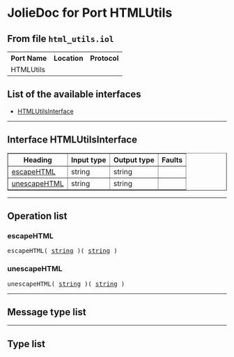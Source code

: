 <html>
<head></head><body>
<h1>JolieDoc for Port HTMLUtils</h1>
<h2>From file <code>html_utils.iol</code></h2>
<table>
<tr>
<th>Port Name</th>
<th>Location</th>
<th>Protocol</th>
</tr>
<tr>
<td>HTMLUtils</td>
<td></td>
<td></td>
</tr>
</table>
<h2>List of the available interfaces</h2>
<ul>
<li><a href="#HTMLUtilsInterface">HTMLUtilsInterface </a>
</ul>
<hr>
<h2 id=HTMLUtilsInterface>Interface HTMLUtilsInterface</h2>
<a name="HTMLUtilsInterface"></a>
<table border="1">
<tr>
<th>Heading</th>
<th>Input type</th>
<th>Output type</th>
<th>Faults</th>
</tr>
<tr>
<td><a href="#escapeHTML">escapeHTML</a></td>
<td>string<br /></td>
<td>string<br /></td>
<td>
</td>
</tr>
<tr>
<td><a href="#unescapeHTML">unescapeHTML</a></td>
<td>string<br /></td>
<td>string<br /></td>
<td>
</td>
</tr>
</table>
<hr>
<h2>Operation list</h2>
<div class="operation-title"><a name="escapeHTML"></a><h3 id="escapeHTML">escapeHTML</h3></div>
<pre>escapeHTML( <a href="#string">string</a> )( <a href="#string">string</a> )
</pre>
<div class="operation-title"><a name="unescapeHTML"></a><h3 id="unescapeHTML">unescapeHTML</h3></div>
<pre>unescapeHTML( <a href="#string">string</a> )( <a href="#string">string</a> )
</pre>
<hr>
<h2>Message type list</h2>
<hr>
<h2>Type list</h2>
</body>
</html>
